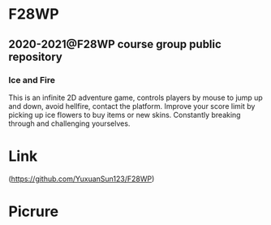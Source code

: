 # F28WP
## 2020-2021@F28WP course group public repository
### Ice and Fire
This is an infinite 2D adventure game, controls players by mouse to jump up and down, avoid hellfire, contact the platform.
Improve your score limit by picking up ice flowers to buy items or new skins.
Constantly breaking through and challenging yourselves.

# Link
(https://github.com/YuxuanSun123/F28WP)

# Picrure


